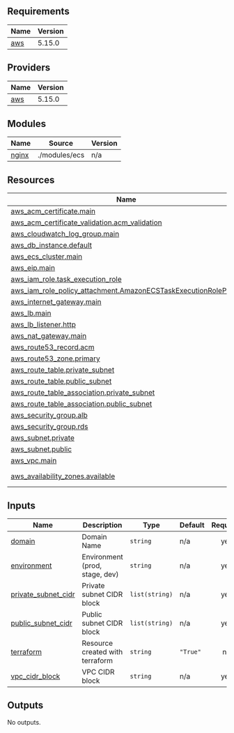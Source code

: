 ## Requirements

| Name | Version |
|------|---------|
| <a name="requirement_aws"></a> [aws](#requirement\_aws) | 5.15.0 |

## Providers

| Name | Version |
|------|---------|
| <a name="provider_aws"></a> [aws](#provider\_aws) | 5.15.0 |

## Modules

| Name | Source | Version |
|------|--------|---------|
| <a name="module_nginx"></a> [nginx](#module\_nginx) | ./modules/ecs | n/a |

## Resources

| Name | Type |
|------|------|
| [aws_acm_certificate.main](https://registry.terraform.io/providers/hashicorp/aws/5.15.0/docs/resources/acm_certificate) | resource |
| [aws_acm_certificate_validation.acm_validation](https://registry.terraform.io/providers/hashicorp/aws/5.15.0/docs/resources/acm_certificate_validation) | resource |
| [aws_cloudwatch_log_group.main](https://registry.terraform.io/providers/hashicorp/aws/5.15.0/docs/resources/cloudwatch_log_group) | resource |
| [aws_db_instance.default](https://registry.terraform.io/providers/hashicorp/aws/5.15.0/docs/resources/db_instance) | resource |
| [aws_ecs_cluster.main](https://registry.terraform.io/providers/hashicorp/aws/5.15.0/docs/resources/ecs_cluster) | resource |
| [aws_eip.main](https://registry.terraform.io/providers/hashicorp/aws/5.15.0/docs/resources/eip) | resource |
| [aws_iam_role.task_execution_role](https://registry.terraform.io/providers/hashicorp/aws/5.15.0/docs/resources/iam_role) | resource |
| [aws_iam_role_policy_attachment.AmazonECSTaskExecutionRolePolicy](https://registry.terraform.io/providers/hashicorp/aws/5.15.0/docs/resources/iam_role_policy_attachment) | resource |
| [aws_internet_gateway.main](https://registry.terraform.io/providers/hashicorp/aws/5.15.0/docs/resources/internet_gateway) | resource |
| [aws_lb.main](https://registry.terraform.io/providers/hashicorp/aws/5.15.0/docs/resources/lb) | resource |
| [aws_lb_listener.http](https://registry.terraform.io/providers/hashicorp/aws/5.15.0/docs/resources/lb_listener) | resource |
| [aws_nat_gateway.main](https://registry.terraform.io/providers/hashicorp/aws/5.15.0/docs/resources/nat_gateway) | resource |
| [aws_route53_record.acm](https://registry.terraform.io/providers/hashicorp/aws/5.15.0/docs/resources/route53_record) | resource |
| [aws_route53_zone.primary](https://registry.terraform.io/providers/hashicorp/aws/5.15.0/docs/resources/route53_zone) | resource |
| [aws_route_table.private_subnet](https://registry.terraform.io/providers/hashicorp/aws/5.15.0/docs/resources/route_table) | resource |
| [aws_route_table.public_subnet](https://registry.terraform.io/providers/hashicorp/aws/5.15.0/docs/resources/route_table) | resource |
| [aws_route_table_association.private_subnet](https://registry.terraform.io/providers/hashicorp/aws/5.15.0/docs/resources/route_table_association) | resource |
| [aws_route_table_association.public_subnet](https://registry.terraform.io/providers/hashicorp/aws/5.15.0/docs/resources/route_table_association) | resource |
| [aws_security_group.alb](https://registry.terraform.io/providers/hashicorp/aws/5.15.0/docs/resources/security_group) | resource |
| [aws_security_group.rds](https://registry.terraform.io/providers/hashicorp/aws/5.15.0/docs/resources/security_group) | resource |
| [aws_subnet.private](https://registry.terraform.io/providers/hashicorp/aws/5.15.0/docs/resources/subnet) | resource |
| [aws_subnet.public](https://registry.terraform.io/providers/hashicorp/aws/5.15.0/docs/resources/subnet) | resource |
| [aws_vpc.main](https://registry.terraform.io/providers/hashicorp/aws/5.15.0/docs/resources/vpc) | resource |
| [aws_availability_zones.available](https://registry.terraform.io/providers/hashicorp/aws/5.15.0/docs/data-sources/availability_zones) | data source |

## Inputs

| Name | Description | Type | Default | Required |
|------|-------------|------|---------|:--------:|
| <a name="input_domain"></a> [domain](#input\_domain) | Domain Name | `string` | n/a | yes |
| <a name="input_environment"></a> [environment](#input\_environment) | Environment (prod, stage, dev) | `string` | n/a | yes |
| <a name="input_private_subnet_cidr"></a> [private\_subnet\_cidr](#input\_private\_subnet\_cidr) | Private subnet CIDR block | `list(string)` | n/a | yes |
| <a name="input_public_subnet_cidr"></a> [public\_subnet\_cidr](#input\_public\_subnet\_cidr) | Public subnet CIDR block | `list(string)` | n/a | yes |
| <a name="input_terraform"></a> [terraform](#input\_terraform) | Resource created with terraform | `string` | `"True"` | no |
| <a name="input_vpc_cidr_block"></a> [vpc\_cidr\_block](#input\_vpc\_cidr\_block) | VPC CIDR block | `string` | n/a | yes |

## Outputs

No outputs.
